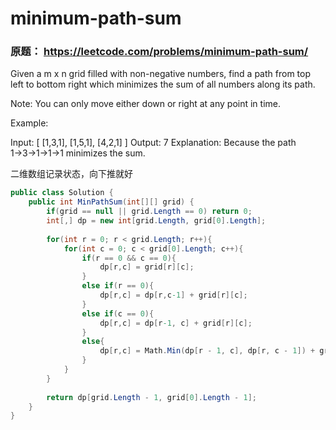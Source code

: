 # minimum-path-sum

### 原题： https://leetcode.com/problems/minimum-path-sum/

Given a m x n grid filled with non-negative numbers, find a path from top left to bottom right which minimizes the sum of all numbers along its path.

Note: You can only move either down or right at any point in time.

Example:

Input:
[
  [1,3,1],
  [1,5,1],
  [4,2,1]
]
Output: 7
Explanation: Because the path 1→3→1→1→1 minimizes the sum.


二维数组记录状态，向下推就好

```c#
public class Solution {
    public int MinPathSum(int[][] grid) {
        if(grid == null || grid.Length == 0) return 0;
        int[,] dp = new int[grid.Length, grid[0].Length];
        
        for(int r = 0; r < grid.Length; r++){
            for(int c = 0; c < grid[0].Length; c++){
                if(r == 0 && c == 0){
                    dp[r,c] = grid[r][c];
                }
                else if(r == 0){
                    dp[r,c] = dp[r,c-1] + grid[r][c];
                }
                else if(c == 0){
                    dp[r,c] = dp[r-1, c] + grid[r][c];
                }
                else{
                    dp[r,c] = Math.Min(dp[r - 1, c], dp[r, c - 1]) + grid[r][c];
                }
            }
        }
        
        return dp[grid.Length - 1, grid[0].Length - 1];
    }
}

```


